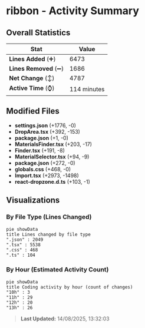 # ribbon - Activity Summary 

## Overall Statistics

| Stat                   | Value                                                             |
| ---------------------- | ----------------------------------------------------------------- |
| **Lines Added** (➕)   | 6473                                          |
| **Lines Removed** (➖) | 1686                                        |
| **Net Change** (↕)    | 4787                |
| **Active Time** (⌚)   | 114 minutes |


## Modified Files
- **settings.json** (+1776, -0)
- **DropArea.tsx** (+392, -153)
- **package.json** (+1, -0)
- **MaterialsFinder.tsx** (+203, -17)
- **Finder.tsx** (+191, -8)
- **MaterialSelector.tsx** (+94, -9)
- **package.json** (+272, -0)
- **globals.css** (+468, -0)
- **Import.tsx** (+2973, -1498)
- **react-dropzone.d.ts** (+103, -1)

## Visualizations

### By File Type (Lines Changed)

```mermaid
pie showData
title Lines changed by file type
".json" : 2049
".tsx" : 5538
".css" : 468
".ts" : 104
```

### By Hour (Estimated Activity Count)

```mermaid
pie showData
title Coding activity by hour (count of changes)
"10h" : 3
"11h" : 29
"12h" : 20
"13h" : 26
```


> **Last Updated:** 14/08/2025, 13:32:03